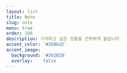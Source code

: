 ```yaml
---
layout: list
title: Note
slug: note
menu: true
order: 100
description: 기억하고 싶은 것들을 간략하게 올립니다.
accent_color: '#268bd2'
accent_image:
  background: '#202020'
  overlay:    false
---
```

